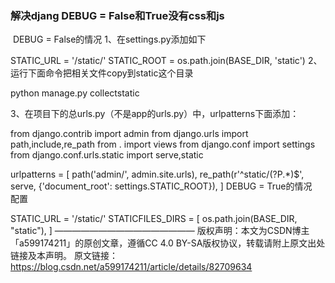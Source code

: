 ### 解决djang DEBUG = False和True没有css和js



 DEBUG = False的情况
1、在settings.py添加如下

STATIC_URL = '/static/'
STATIC_ROOT = os.path.join(BASE_DIR, 'static')
2、运行下面命令把相关文件copy到static这个目录 

python manage.py collectstatic

3、在项目下的总urls.py（不是app的urls.py）中，urlpatterns下面添加：

from django.contrib import admin
from django.urls import path,include,re_path
from . import views
from django.conf import settings
from django.conf.urls.static import serve,static

urlpatterns = [
    path('admin/', admin.site.urls),
    re_path(r'^static/(?P<path>.*)$', serve, {'document_root': settings.STATIC_ROOT}),
    ]
DEBUG = True的情况 
配置

STATIC_URL = '/static/'
STATICFILES_DIRS = [
    os.path.join(BASE_DIR, "static"),
]
————————————————
版权声明：本文为CSDN博主「a599174211」的原创文章，遵循CC 4.0 BY-SA版权协议，转载请附上原文出处链接及本声明。
原文链接：https://blog.csdn.net/a599174211/article/details/82709634